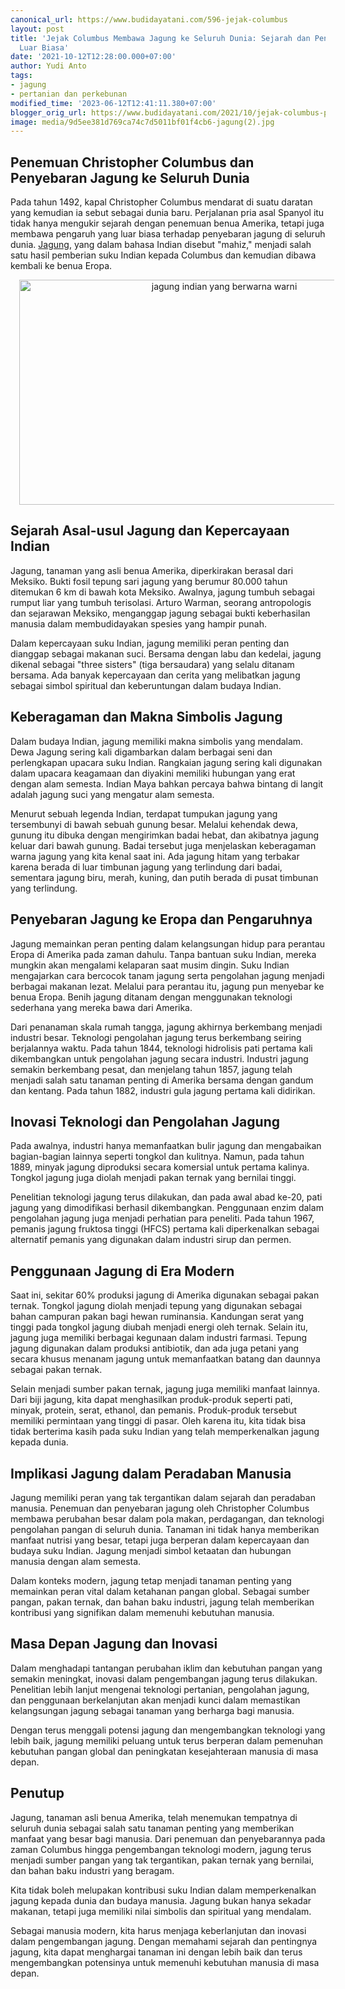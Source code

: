 ```yaml
---
canonical_url: https://www.budidayatani.com/596-jejak-columbus
layout: post
title: 'Jejak Columbus Membawa Jagung ke Seluruh Dunia: Sejarah dan Pengaruhnya yang
  Luar Biasa'
date: '2021-10-12T12:28:00.000+07:00'
author: Yudi Anto
tags:
- jagung
- pertanian dan perkebunan
modified_time: '2023-06-12T12:41:11.380+07:00'
blogger_orig_url: https://www.budidayatani.com/2021/10/jejak-columbus-populerkan-mahiz.html
image: media/9d5ee381d769ca74c7d5011bf01f4cb6-jagung(2).jpg
---
```

<h2>Penemuan Christopher Columbus dan Penyebaran Jagung ke Seluruh Dunia</h2><p>Pada tahun 1492, kapal Christopher Columbus mendarat di suatu daratan yang kemudian ia sebut sebagai dunia baru. Perjalanan pria asal Spanyol itu tidak hanya mengukir sejarah dengan penemuan benua Amerika, tetapi juga membawa pengaruh yang luar biasa terhadap penyebaran jagung di seluruh dunia. <a href="https://www.budidayatani.com/search/label/jagung">Jagung</a>, yang dalam bahasa Indian disebut "mahiz," menjadi salah satu hasil pemberian suku Indian kepada Columbus dan kemudian dibawa kembali ke benua Eropa.</p><div class="separator" style="clear: both; text-align: center;"><a href="https://blogger.googleusercontent.com/img/b/R29vZ2xl/AVvXsEjCvh3tPbJBld8YSKY-Ue4BmyKseVzmpaZTWijF5-bqdFFDTfOaGUQku2grXURTNR2SGyDYXyL0Uz015Gcqu4-5GxRPzm4BC-0VCLCAtBQ2iPW2imbTWMWJ1Ep5B5F0C1psRZ9sNDeQRY3yedFZ3uCdITvfDYripvjv0b3_tWjXE1AZ1N_RnlGNJyOndA/s2133/jagung(2).jpg" imageanchor="1" style="margin-left: 1em; margin-right: 1em;"><img alt="jagung indian yang berwarna warni" border="0" data-original-height="1200" data-original-width="2133" height="360" src="https://blogger.googleusercontent.com/img/b/R29vZ2xl/AVvXsEjCvh3tPbJBld8YSKY-Ue4BmyKseVzmpaZTWijF5-bqdFFDTfOaGUQku2grXURTNR2SGyDYXyL0Uz015Gcqu4-5GxRPzm4BC-0VCLCAtBQ2iPW2imbTWMWJ1Ep5B5F0C1psRZ9sNDeQRY3yedFZ3uCdITvfDYripvjv0b3_tWjXE1AZ1N_RnlGNJyOndA/w640-h360/jagung(2).jpg" width="640" /></a></div><h2>Sejarah Asal-usul Jagung dan Kepercayaan Indian</h2><p>Jagung, tanaman yang asli benua Amerika, diperkirakan berasal dari Meksiko. Bukti fosil tepung sari jagung yang berumur 80.000 tahun ditemukan 6 km di bawah kota Meksiko. Awalnya, jagung tumbuh sebagai rumput liar yang tumbuh terisolasi. Arturo Warman, seorang antropologis dan sejarawan Meksiko, menganggap jagung sebagai bukti keberhasilan manusia dalam membudidayakan spesies yang hampir punah.</p><p>Dalam kepercayaan suku Indian, jagung memiliki peran penting dan dianggap sebagai makanan suci. Bersama dengan labu dan kedelai, jagung dikenal sebagai "three sisters" (tiga bersaudara) yang selalu ditanam bersama. Ada banyak kepercayaan dan cerita yang melibatkan jagung sebagai simbol spiritual dan keberuntungan dalam budaya Indian.</p><h2>Keberagaman dan Makna Simbolis Jagung</h2><p>Dalam budaya Indian, jagung memiliki makna simbolis yang mendalam. Dewa Jagung sering kali digambarkan dalam berbagai seni dan perlengkapan upacara suku Indian. Rangkaian jagung sering kali digunakan dalam upacara keagamaan dan diyakini memiliki hubungan yang erat dengan alam semesta. Indian Maya bahkan percaya bahwa bintang di langit adalah jagung suci yang mengatur alam semesta.</p><p>Menurut sebuah legenda Indian, terdapat tumpukan jagung yang tersembunyi di bawah sebuah gunung besar. Melalui kehendak dewa, gunung itu dibuka dengan mengirimkan badai hebat, dan akibatnya jagung keluar dari bawah gunung. Badai tersebut juga menjelaskan keberagaman warna jagung yang kita kenal saat ini. Ada jagung hitam yang terbakar karena berada di luar timbunan jagung yang terlindung dari badai, sementara jagung biru, merah, kuning, dan putih berada di pusat timbunan yang terlindung.</p><h2>Penyebaran Jagung ke Eropa dan Pengaruhnya</h2><p>Jagung memainkan peran penting dalam kelangsungan hidup para perantau Eropa di Amerika pada zaman dahulu. Tanpa bantuan suku Indian, mereka mungkin akan mengalami kelaparan saat musim dingin. Suku Indian mengajarkan cara bercocok tanam jagung serta pengolahan jagung menjadi berbagai makanan lezat. Melalui para perantau itu, jagung pun menyebar ke benua Eropa. Benih jagung ditanam dengan menggunakan teknologi sederhana yang mereka bawa dari Amerika.</p><p>Dari penanaman skala rumah tangga, jagung akhirnya berkembang menjadi industri besar. Teknologi pengolahan jagung terus berkembang seiring berjalannya waktu. Pada tahun 1844, teknologi hidrolisis pati pertama kali dikembangkan untuk pengolahan jagung secara industri. Industri jagung semakin berkembang pesat, dan menjelang tahun 1857, jagung telah menjadi salah satu tanaman penting di Amerika bersama dengan gandum dan kentang. Pada tahun 1882, industri gula jagung pertama kali didirikan.</p><h2>Inovasi Teknologi dan Pengolahan Jagung</h2><p>Pada awalnya, industri hanya memanfaatkan bulir jagung dan mengabaikan bagian-bagian lainnya seperti tongkol dan kulitnya. Namun, pada tahun 1889, minyak jagung diproduksi secara komersial untuk pertama kalinya. Tongkol jagung juga diolah menjadi pakan ternak yang bernilai tinggi.</p><p>Penelitian teknologi jagung terus dilakukan, dan pada awal abad ke-20, pati jagung yang dimodifikasi berhasil dikembangkan. Penggunaan enzim dalam pengolahan jagung juga menjadi perhatian para peneliti. Pada tahun 1967, pemanis jagung fruktosa tinggi (HFCS) pertama kali diperkenalkan sebagai alternatif pemanis yang digunakan dalam industri sirup dan permen.</p><h2>Penggunaan Jagung di Era Modern</h2><p>Saat ini, sekitar 60% produksi jagung di Amerika digunakan sebagai pakan ternak. Tongkol jagung diolah menjadi tepung yang digunakan sebagai bahan campuran pakan bagi hewan ruminansia. Kandungan serat yang tinggi pada tongkol jagung diubah menjadi energi oleh ternak. Selain itu, jagung juga memiliki berbagai kegunaan dalam industri farmasi. Tepung jagung digunakan dalam produksi antibiotik, dan ada juga petani yang secara khusus menanam jagung untuk memanfaatkan batang dan daunnya sebagai pakan ternak.</p><p>Selain menjadi sumber pakan ternak, jagung juga memiliki manfaat lainnya. Dari biji jagung, kita dapat menghasilkan produk-produk seperti pati, minyak, protein, serat, ethanol, dan pemanis. Produk-produk tersebut memiliki permintaan yang tinggi di pasar. Oleh karena itu, kita tidak bisa tidak berterima kasih pada suku Indian yang telah memperkenalkan jagung kepada dunia.</p><h2>Implikasi Jagung dalam Peradaban Manusia</h2><p>Jagung memiliki peran yang tak tergantikan dalam sejarah dan peradaban manusia. Penemuan dan penyebaran jagung oleh Christopher Columbus membawa perubahan besar dalam pola makan, perdagangan, dan teknologi pengolahan pangan di seluruh dunia. Tanaman ini tidak hanya memberikan manfaat nutrisi yang besar, tetapi juga berperan dalam kepercayaan dan budaya suku Indian. Jagung menjadi simbol ketaatan dan hubungan manusia dengan alam semesta.</p><p>Dalam konteks modern, jagung tetap menjadi tanaman penting yang memainkan peran vital dalam ketahanan pangan global. Sebagai sumber pangan, pakan ternak, dan bahan baku industri, jagung telah memberikan kontribusi yang signifikan dalam memenuhi kebutuhan manusia.</p><h2>Masa Depan Jagung dan Inovasi</h2><p>Dalam menghadapi tantangan perubahan iklim dan kebutuhan pangan yang semakin meningkat, inovasi dalam pengembangan jagung terus dilakukan. Penelitian lebih lanjut mengenai teknologi pertanian, pengolahan jagung, dan penggunaan berkelanjutan akan menjadi kunci dalam memastikan kelangsungan jagung sebagai tanaman yang berharga bagi manusia.</p><p>Dengan terus menggali potensi jagung dan mengembangkan teknologi yang lebih baik, jagung memiliki peluang untuk terus berperan dalam pemenuhan kebutuhan pangan global dan peningkatan kesejahteraan manusia di masa depan.</p><h2>Penutup</h2><p>Jagung, tanaman asli benua Amerika, telah menemukan tempatnya di seluruh dunia sebagai salah satu tanaman penting yang memberikan manfaat yang besar bagi manusia. Dari penemuan dan penyebarannya pada zaman Columbus hingga pengembangan teknologi modern, jagung terus menjadi sumber pangan yang tak tergantikan, pakan ternak yang bernilai, dan bahan baku industri yang beragam.</p><p>Kita tidak boleh melupakan kontribusi suku Indian dalam memperkenalkan jagung kepada dunia dan budaya manusia. Jagung bukan hanya sekadar makanan, tetapi juga memiliki nilai simbolis dan spiritual yang mendalam.</p><p>Sebagai manusia modern, kita harus menjaga keberlanjutan dan inovasi dalam pengembangan jagung. Dengan memahami sejarah dan pentingnya jagung, kita dapat menghargai tanaman ini dengan lebih baik dan terus mengembangkan potensinya untuk memenuhi kebutuhan manusia di masa depan.</p>